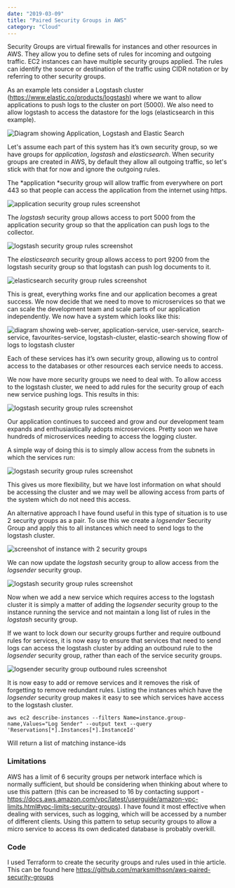 ```yaml
---
date: "2019-03-09"
title: "Paired Security Groups in AWS"
category: "Cloud"
---
```


Security Groups are virtual firewalls for instances and other resources in AWS. They allow you to define sets of rules for incoming and outgoing traffic. EC2 instances can have multiple security groups applied. The rules can identify the source or destination of the traffic using CIDR notation or by referring to other security groups.

As an example lets consider a Logstash cluster (https://www.elastic.co/products/logstash) where we want to allow applications to push logs to the cluster on port (5000). We also need to allow logstash to access the datastore for the logs (elasticsearch in this example).

![Diagram showing Application, Logstash and Elastic Search](/images/2019-03-09/basic.png)

Let's assume each part of this system has it’s own security group, so we have groups for _application_, _logstash_ and _elasticsearch_. When security groups are created in AWS, by default they allow all outgoing traffic, so let's stick with that for now and ignore the outgoing rules.

The *application *security group will allow traffic from everywhere on port 443 so that people can access the application from the internet using https.

![application security group rules screenshot](/images/2019-03-09/application-sg.png)

The _logstash_ security group allows access to port 5000 from the application security group so that the application can push logs to the collector.

![logstash security group rules screenshot](/images/2019-03-09/logstash-sg-basic.png)

The _elasticsearch_ security group allows access to port 9200 from the logstash security group so that logstash can push log documents to it.

![elasticsearch security group rules screenshot](/images/2019-03-09/elastic-sg.png)

This is great, everything works fine and our application becomes a great success. We now decide that we need to move to microservices so that we can scale the development team and scale parts of our application independently. We now have a system which looks like this:

![diagram showing web-server, application-service, user-service, search-service, favourites-service, logstash-cluster, elastic-search showing flow of logs to logstash cluster](/images/2019-03-09/microservices.png)

Each of these services has it’s own security group, allowing us to control access to the databases or other resources each service needs to access.

We now have more security groups we need to deal with. To allow access to the logstash cluster, we need to add rules for the security group of each new service pushing logs. This results in this:

![logstash security group rules screenshot](/images/2019-03-09/logstash-sg-microservices.png)

Our application continues to succeed and grow and our development team expands and enthusiastically adopts microservices. Pretty soon we have hundreds of microservices needing to access the logging cluster.

A simple way of doing this is to simply allow access from the subnets in which the services run:

![logstash security group rules screenshot](/images/2019-03-09/logstash-sg-subnet.png)

This gives us more flexibility, but we have lost information on what should be accessing the cluster and we may well be allowing access from parts of the system which do not need this access.

An alternative approach I have found useful in this type of situation is to use 2 security groups as a pair. To use this we create a _logsender_ Security Group and apply this to all instances which need to send logs to the logstash cluster.

![screenshot of instance with 2 security groups](/images/2019-03-09/instance-sgs.png)

We can now update the _logstash_ security group to allow access from the _logsender_ security group.

![logstash security group rules screenshot](/images/2019-03-09/logstash-sg-paired.png)

Now when we add a new service which requires access to the logstash cluster it is simply a matter of adding the _logsender_ security group to the instance running the service and not maintain a long list of rules in the _logstash_ security group.

If we want to lock down our security groups further and require outbound rules for services, it is now easy to ensure that services that need to send logs can access the logstash cluster by adding an outbound rule to the _logsender_ security group, rather than each of the service security groups.

![logsender security group outbound rules screenshot](/images/2019-03-09/logsender-sg.png)

It is now easy to add or remove services and it removes the risk of forgetting to remove redundant rules. Listing the instances which have the _logsender_ security group makes it easy to see which services have access to the logstash cluster.

```
aws ec2 describe-instances --filters Name=instance.group-name,Values="Log Sender" --output text --query 'Reservations[*].Instances[*].InstanceId'
```

Will return a list of matching instance-ids

### Limitations

AWS has a limit of 6 security groups per network interface which is normally sufficient, but should be considering when thinking about where to use this pattern (this can be increased to 16 by contacting support - https://docs.aws.amazon.com/vpc/latest/userguide/amazon-vpc-limits.html#vpc-limits-security-groups). I have found it most effective when dealing with services, such as logging, which will be accessed by a number of different clients. Using this pattern to setup security groups to allow a micro service to access its own dedicated database is probably overkill.

### Code

I used Terraform to create the security groups and rules used in thie article. This can be found here https://github.com/marksmithson/aws-paired-security-groups
